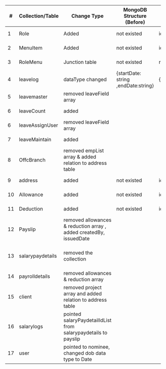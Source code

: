 



| #  | Collection/Table    | Change Type          | MongoDB Structure (Before)        | PostgreSQL Structure (After)             | purpose/Notes               | 
|----|---------------------|-----------------------|------------------------------------|-------------------------------------------|-------------------------------|
| 1  |       Role           |   Added                |    not existed                     | id,name                                   | Redesigned the RBAC  |
| 2  |        MenuItem       |  Added               |  not existed                      | id,label,icon,path,parentid               | Redesigned the RBAC   | 
| 3  | RoleMenu              |   Junction table              |  not existed                      | roleId,menuItemId                         | Redesigned the RBAC  | 
| 4  |  leavelog            |  dataType changed       | {startDate: string ,endDate:string}      | {startDate: Date ,endDate:Date}            |  enhancement        | 
| 5  | leavemaster          |removed leaveField array  |                                           |                         |   added normalization  | 
| 6  |leaveCount           | added                     |                                    |                               | added normalization |
| 6  |leaveAssignUser      | removed leaveField array  |                                    |                               | added normalization |
| 7  | leaveMaintain       | added                     |                                    |                               | added normalization  |
| 8  |OffcBranch  | removed empList array & added relation to address table |            |                               | added normalization |
| 9  | address       | added                              |   not existed |id,address,city,district,state,country,pincode|  added normalization  |
| 10 | Allowance | added                                  |  not existed | id, name , amount |  added normalization |
| 11 | Deduction | added                                  |  not existed | id, name , amount |  added normalization |
| 12 | Payslip  | removed allowances & reduction array , added createdBy, issuedDate |       |                       |added normalization|
| 13 | salarypaydetails | removed the collection |                |                  | move salary amount and processing date to playslip |
| 14 |payrolldetails | removed allowances & reduction array |                        |                            |                       |
| 15 | client         | removed project array and added relation to address table |  |                            |                         |
| 16 | salarylogs     | pointed salaryPaydetailIdList from salarypaydetails to payslip |                          |                          |
| 17 | user  | pointed to nominee, changed dob data type to Date |         |             |            |
